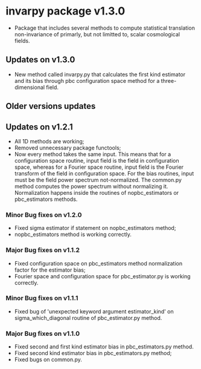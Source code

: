 # invarpy package v1.3.0

- Package that includes several methods to compute statistical translation non-invariance of primarly, but not limitted to, scalar
cosmological fields.

## Updates on v1.3.0

- New method called invarpy.py that calculates the first kind estimator and its bias
through pbc configuration space method for a three-dimensional field.

## Older versions updates

## Updates on v1.2.1

- All 1D methods are working;
- Removed unnecessary package functools;
- Now every method takes the same input. This means that for a configuration space routine, input
field is the field in configuration space, whereas for a Fourier space routine, input field is
the Fourier transform of the field in configuration space. For the bias routines, input must be
the field power spectrum not-normalized. The common.py method computes the power spectrum without
normalizing it. Normalization happens inside the routines of nopbc_estimators or pbc_estimators
methods.

### Minor Bug fixes on v1.2.0

- Fixed sigma estimator if statement on nopbc_estimators method;
- nopbc_estimators method is working correctly.

### Major Bug fixes on v1.1.2

- Fixed configuration space on pbc_estimators method normalization factor for the estimator bias;
- Fourier space and configuration space for pbc_estimator.py is working correctly.

### Minor Bug fixes on v1.1.1

- Fixed bug of 'unexpected keyword argument estimator_kind' on sigma_which_diagonal routine of pbc_estimator.py method. 

### Major Bug fixes on v1.1.0

- Fixed second and first kind estimator bias in pbc_estimators.py method.
- Fixed second kind estimator bias in pbc_estimators.py method;
- Fixed bugs on common.py.






